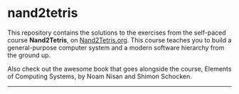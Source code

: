 # nand2tetris

This repository contains the solutions to the exercises from the self-paced course **Nand2Tetris**, on [Nand2Tetris.org](https://www.nand2tetris.org/).
This course teaches you to build a general-purpose computer system and a modern software hierarchy from the ground up.

Also check out the awesome book that goes alongside the course, Elements of Computing Systems, by Noam Nisan and Shimon Schocken. 

------------


